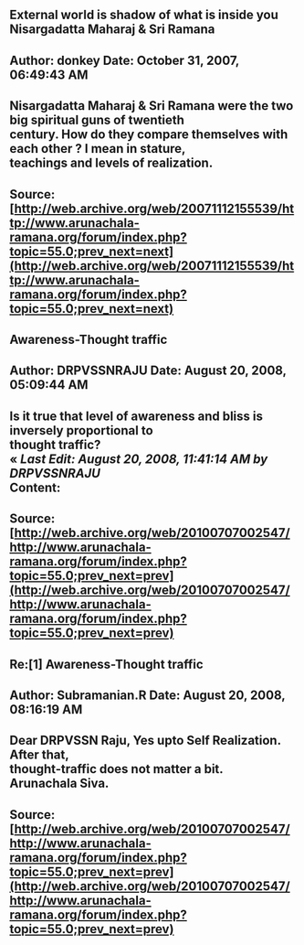 ## External world is shadow of what is inside you Nisargadatta Maharaj & Sri Ramana  
Author: donkey              Date: October 31, 2007, 06:49:43 AM  
---  
Nisargadatta Maharaj & Sri Ramana were the two big spiritual guns of twentieth  
century. How do they compare themselves with each other ? I mean in stature,  
teachings and levels of realization.
 ---  
Source:[http://web.archive.org/web/20071112155539/http://www.arunachala-ramana.org/forum/index.php?topic=55.0;prev_next=next](http://web.archive.org/web/20071112155539/http://www.arunachala-ramana.org/forum/index.php?topic=55.0;prev_next=next)   
---  

## Awareness-Thought traffic  
Author: DRPVSSNRAJU         Date: August 20, 2008, 05:09:44 AM  
---  
Is it true that level of awareness and bliss is inversely proportional to  
thought traffic?   
« _Last Edit: August 20, 2008, 11:41:14 AM by DRPVSSNRAJU_  
Content:
 ---  
Source:[http://web.archive.org/web/20100707002547/http://www.arunachala-ramana.org/forum/index.php?topic=55.0;prev_next=prev](http://web.archive.org/web/20100707002547/http://www.arunachala-ramana.org/forum/index.php?topic=55.0;prev_next=prev)   
---  

## Re:[1] Awareness-Thought traffic  
Author: Subramanian.R       Date: August 20, 2008, 08:16:19 AM  
---  
Dear DRPVSSN Raju, Yes upto Self Realization. After that,   
thought-traffic does not matter a bit.   
Arunachala Siva.
 ---  
Source:[http://web.archive.org/web/20100707002547/http://www.arunachala-ramana.org/forum/index.php?topic=55.0;prev_next=prev](http://web.archive.org/web/20100707002547/http://www.arunachala-ramana.org/forum/index.php?topic=55.0;prev_next=prev)   
---  

